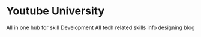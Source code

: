 # Youtube University
All in one hub for skill Development
All tech related skills info
designing 
blog
